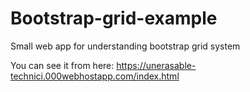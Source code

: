 # Bootstrap-grid-example

Small web app for understanding bootstrap grid system


You can see it from here: https://unerasable-technici.000webhostapp.com/index.html
